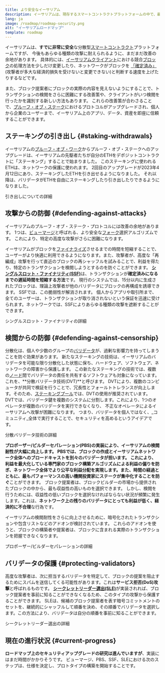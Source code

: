 ```yaml
---
title: より安全なイーサリアム
description: イーサリアムは、現存するスマートコントラクトプラットフォームの中で、最も安全かつ分散化されています。 しかし、将来にわたってあらゆるレベルの攻撃に対して耐性を維持するためには、改善すべき点がまだあります。
lang: ja
image: /roadmap/roadmap-security.png
alt: "イーサリアムロードマップ"
template: roadmap
---
```


イーサリアムは、**すでに非常に安全**な分散型[スマートコントラクト](/glossary/#smart-contract)プラットフォームですが、 今後もあらゆる種類の攻撃に耐えられるように、まだまだ改善の余地があります。 具体的には、[イーサリアムクライアント](/glossary/#consensus-client)における競合[ブロック](/glossary/#block)の処理方法を少しだけ変更したり、ネットワークがブロックを [「確定済み」](/developers/docs/consensus-mechanisms/pos/#finality)(攻撃者が多大な経済的損失を受けないと変更できない)と判断する速度を上げたりするなどです。

また、ブロック提案者にブロックの実際の内容を見えないようにすることで、トランザクションの検閲をさらに困難にする改善策や、クライアントがいつ検閲を行ったかを識別する新しい方法もあります。 これらの改善策が合わさることで、[プルーフ・オブ・ステーク](/glossary/#pos)におけるプロトコルがアップグレードされ、個人から企業のユーザーまで、イーサリアム上のアプリ、データ、資産を即座に信頼することができます。

## ステーキングの引き出し {#staking-withdrawals}

イーサリアムの[プルーフ・オブ・ワーク](/glossary/#pow)からプルーフ・オブ・ステークへのアップグレードは、イーサリアムの先駆者たちが自分のETHをデポジットコントラクトに「ステーキング」することで始まりました。 このステーキングに使われるETHは、ネットワークの保護に使われます。 2回目のアップグレードが2023年4月12日にあり、ステーキングしたETHを引き出せるようになりました。 それ以降は、バリデータがETHを自由にステーキングしたり引き出したりできるようになりました。

<ButtonLink variant="outline-color" to="/staking/withdrawals/">引き出しについての詳細</ButtonLink>

## 攻撃からの防御 {#defending-against-attacks}

イーサリアムのプルーフ・オブ・ステーク・プロトコルには改善の余地があります。 1つは、[ビューマージ](https://ethresear.ch/t/view-merge-as-a-replacement-for-proposer-boost/13739)と呼ばれる、より安全な[フォーク](/glossary/#fork)選択アルゴリズムです。 これにより、特定の高度な攻撃がさらに困難になります。

イーサリアムがブロックを[ファイナライズ](/glossary/#finality)させるまでの時間を短縮することで、ユーザーがより快適に利用できるようになります。また、攻撃者が、高度な「再編成」攻撃を行って直近のブロックの再シャッフルを試みることで、利益を得たり、特定のトランザクションを検閲しようとするのを防ぐことができます。 [**シングルスロット・ファイナリティ(SSF)**](/roadmap/single-slot-finality/)は、トランザクションが**確定済みになるまでの遅延時間を短縮する方法**です。 現行のシステムでは、15分以内に生成されたブロックは、理論上攻撃者が他のバリデータにブロックの再構成を誘導できます。 SSFでは、この脆弱性が解消されます。 個人からアプリや取引所まで、全てのユーザーは、トランザクションが取り消されないという保証を迅速に受けられます。ネットワークでは、SSFによりあらゆる種類の攻撃を遮断することができます。

<ButtonLink variant="outline-color" to="/roadmap/single-slot-finality/">シングルスロット・ファイナリティの詳細</ButtonLink>

## 検閲からの防御 {#defending-against-censorship}

分散化は、個人や少数のグループの[バリデータ](/glossary/#validator)が、過剰な影響力を持ってしまうことを防ぐ効果があります。 新たなステーキングの技術は、イーサリアムのバリデータを可能な限り分散化した状態に保ち、ハードウェア、ソフトウェア、ネットワークの障害から保護します。 この新たなステーキングの技術では、複数の[ノード](/glossary/#node)間でバリデータの責任を共有するソフトウェアも対象になっています。 これを、**分散バリデータ技術(DVT)**と呼びます。 DVTにより、複数のコンピュータが共同で検証を行うことで、冗長性とフォールトトレランスが向上します。そのため、[ステーキングプール](/glossary/#staking-pool)では、DVTの使用が推奨されています。 DVTでは、バリデータ鍵を複数のシステムに分割します。これにより、1つのオペレータが複数のバリデータを実行できなくなり、 不正なオペレータによるイーサリアムへ攻撃が困難になります。 つまり、バリデータを個人ではなく、_コミュニティ_全体で実行することで、セキュリティを高めるというアイデアです。

<ButtonLink variant="outline-color" to="/staking/dvt/">分散バリデータ技術の詳細</ButtonLink>

**プロポーザー/ビルダーセパレーション(PBS)**の実装により、イーサリアムの検閲耐性が大幅に向上します。 PBSでは、ブロックの作成とイーサリアムネットワーク全体へのブロードキャストを別々のバリデータが担います。 これにより、利益を最大化している専門家のブロック構築アルゴリズムによる利益の偏りを防ぎ、ネットワーク全体でより公平な利益分配を実現します。また、時間の経過とともに、最もパフォーマンスの高い機関投資家に**ステークが集中化することを防ぐ**ことができます。 ブロック提案者は、ブロックビルダーの市場から提供されたブロックの中から、最も収益性の高いものを選択できます。 しかし、検閲を行うためには、収益性の低いブロックを選択なければならない状況が頻繁に発生します。これは、**ネットワーク上の残りのバリデータにとっても利益が低く、経済的に不合理**な行為です。

イーサリアムの検閲耐性をさらに向上させるために、暗号化されたトランザクションや包含リストなどのアドオンが検討されています。 これらのアドオンを使うと、ブロックの構築者や提案者は、ブロックに含まれる実際のトランザクションを把握できなくなります。

<ButtonLink variant="outline-color" to="/roadmap/pbs/">プロポーザー/ビルダーセパレーションの詳細</ButtonLink>

## バリデータの保護 {#protecting-validators}

高度な攻撃者は、次に担当するバリデータを特定して、ブロックの提案を阻止するためにスパムを送信してくる可能性があります。これは**サービス拒否(DoS)攻撃**と呼ばれるものです。 [**シークレットリーダー選出(SLE)**](/roadmap/secret-leader-election)が実装されれば、ブロック提案者を事前に知ることができなくなるため、このタイプの攻撃から保護することができます。 SLEは、候補のブロック提案者を表す暗号コミットメントのセットを、継続的にシャッフルして順番を決め、その順番でバリデータを選択します。この方法により、バリデータは自分の順番を事前に知ることができます。

<ButtonLink variant="outline-color" to="/roadmap/secret-leader-election">シークレットリーダー選出の詳細</ButtonLink>

## 現在の進行状況 {#current-progress}

**ロードマップ上のセキュリティアップグレードの研究は進んでいますが**、実装にはまだ時間がかかりそうです。 ビューマージ、PBS、SSF、SLEにおける次のステップは、仕様を決定し、プロトタイプの構築を開始することです。
